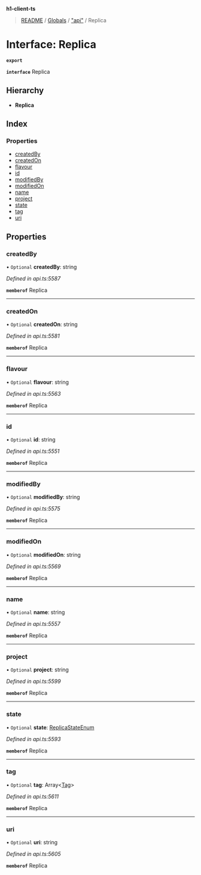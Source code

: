 **h1-client-ts**

> [README](../README.md) / [Globals](../globals.md) / ["api"](../modules/_api_.md) / Replica

# Interface: Replica

**`export`** 

**`interface`** Replica

## Hierarchy

* **Replica**

## Index

### Properties

* [createdBy](_api_.replica.md#createdby)
* [createdOn](_api_.replica.md#createdon)
* [flavour](_api_.replica.md#flavour)
* [id](_api_.replica.md#id)
* [modifiedBy](_api_.replica.md#modifiedby)
* [modifiedOn](_api_.replica.md#modifiedon)
* [name](_api_.replica.md#name)
* [project](_api_.replica.md#project)
* [state](_api_.replica.md#state)
* [tag](_api_.replica.md#tag)
* [uri](_api_.replica.md#uri)

## Properties

### createdBy

• `Optional` **createdBy**: string

*Defined in api.ts:5587*

**`memberof`** Replica

___

### createdOn

• `Optional` **createdOn**: string

*Defined in api.ts:5581*

**`memberof`** Replica

___

### flavour

• `Optional` **flavour**: string

*Defined in api.ts:5563*

**`memberof`** Replica

___

### id

• `Optional` **id**: string

*Defined in api.ts:5551*

**`memberof`** Replica

___

### modifiedBy

• `Optional` **modifiedBy**: string

*Defined in api.ts:5575*

**`memberof`** Replica

___

### modifiedOn

• `Optional` **modifiedOn**: string

*Defined in api.ts:5569*

**`memberof`** Replica

___

### name

• `Optional` **name**: string

*Defined in api.ts:5557*

**`memberof`** Replica

___

### project

• `Optional` **project**: string

*Defined in api.ts:5599*

**`memberof`** Replica

___

### state

• `Optional` **state**: [ReplicaStateEnum](../enums/_api_.replicastateenum.md)

*Defined in api.ts:5593*

**`memberof`** Replica

___

### tag

• `Optional` **tag**: Array\<[Tag](_api_.tag.md)>

*Defined in api.ts:5611*

**`memberof`** Replica

___

### uri

• `Optional` **uri**: string

*Defined in api.ts:5605*

**`memberof`** Replica
